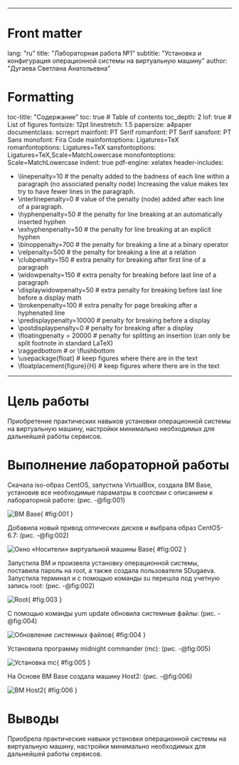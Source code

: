 ﻿
---
# Front matter
lang: "ru"
title: "Лабораторная работа №1"
subtitle: "Установка и конфигурация операционной системы на виртуальную машину"
author: "Дугаева Светлана Анатольевна"

# Formatting
toc-title: "Содержание"
toc: true # Table of contents
toc_depth: 2
lof: true # List of figures
fontsize: 12pt
linestretch: 1.5
papersize: a4paper
documentclass: scrreprt
mainfont: PT Serif
romanfont: PT Serif
sansfont: PT Sans
monofont: Fira Code
mainfontoptions: Ligatures=TeX
romanfontoptions: Ligatures=TeX
sansfontoptions: Ligatures=TeX,Scale=MatchLowercase
monofontoptions: Scale=MatchLowercase
indent: true
pdf-engine: xelatex
header-includes:
  - \linepenalty=10 # the penalty added to the badness of each line within a paragraph (no associated penalty node) Increasing the value makes tex try to have fewer lines in the paragraph.
  - \interlinepenalty=0 # value of the penalty (node) added after each line of a paragraph.
  - \hyphenpenalty=50 # the penalty for line breaking at an automatically inserted hyphen
  - \exhyphenpenalty=50 # the penalty for line breaking at an explicit hyphen
  - \binoppenalty=700 # the penalty for breaking a line at a binary operator
  - \relpenalty=500 # the penalty for breaking a line at a relation
  - \clubpenalty=150 # extra penalty for breaking after first line of a paragraph
  - \widowpenalty=150 # extra penalty for breaking before last line of a paragraph
  - \displaywidowpenalty=50 # extra penalty for breaking before last line before a display math
  - \brokenpenalty=100 # extra penalty for page breaking after a hyphenated line
  - \predisplaypenalty=10000 # penalty for breaking before a display
  - \postdisplaypenalty=0 # penalty for breaking after a display
  - \floatingpenalty = 20000 # penalty for splitting an insertion (can only be split footnote in standard LaTeX)
  - \raggedbottom # or \flushbottom
  - \usepackage{float} # keep figures where there are in the text
  - \floatplacement{figure}{H} # keep figures where there are in the text
---

# Цель работы

Приобретение практических навыков установки операционной системы на виртуальную машину, настройки минимально необходимых для дальнейшей работы сервисов. 

# Выполнение лабораторной работы

Скачала iso-образ CentOS,  запустила VirtualBox, создала ВМ Base, установив все необходимые параматры в соотсвии с описанием к лабораторной работе: (рис. -@fig:001)

![ВМ Base](images/1.PNG){ #fig:001 }

Добавила новый привод оптических дисков и выбрала образ CentOS-6.7: (рис. -@fig:002)

![Окно «Носители» виртуальной машины Base](images/2.PNG){ #fig:002 }

Запустила ВМ и произвела установку операционной системы, поставила пароль на root, а также создала пользователя SDugaeva. Запустила терминал и с помощью команды su перешла под учетную запись root: (рис. -@fig:002)

![Root](images/3.PNG){ #fig:003 }

С помощью команды yum update обновила системные файлы: (рис. -@fig:004)

![Обновление системных файлов](images/4.PNG){ #fig:004 }

Установила программу midnight commander (mc): (рис. -@fig:005)

![Установка mc](images/5.PNG){ #fig:005 }

На Основе ВМ Base создала машину Host2: (рис. -@fig:006)

![ВМ Host2](images/6.PNG){ #fig:006 }

# Выводы
Приобрела практические навыки установки операционной системы на виртуальную машину, настройки минимально необходимых для дальнейшей работы сервисов. 